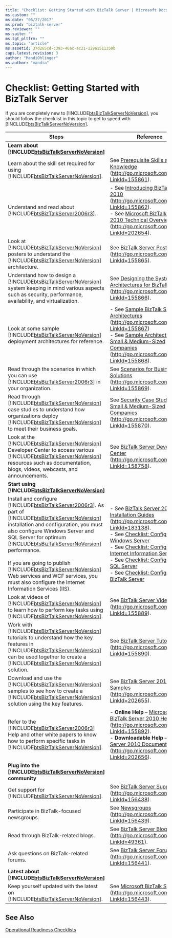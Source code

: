 ```yaml
---
title: "Checklist: Getting Started with BizTalk Server | Microsoft Docs"
ms.custom: ""
ms.date: "06/27/2017"
ms.prod: "biztalk-server"
ms.reviewer: ""
ms.suite: ""
ms.tgt_pltfrm: ""
ms.topic: "article"
ms.assetid: 37d265cd-c393-46ac-ac21-129a1511359b
caps.latest.revision: 3
author: "MandiOhlinger"
ms.author: "mandia"
---
```

# Checklist: Getting Started with BizTalk Server
If you are completely new to [!INCLUDE[btsBizTalkServerNoVersion](../includes/btsbiztalkservernoversion-md.md)], you should follow the checklist in this topic to get to speed with [!INCLUDE[btsBizTalkServerNoVersion](../includes/btsbiztalkservernoversion-md.md)].  
  
|Steps|Reference|  
|-----------|---------------|  
|**Learn about [!INCLUDE[btsBizTalkServerNoVersion](../includes/btsbiztalkservernoversion-md.md)]**||  
|Learn about the skill set required for using [!INCLUDE[btsBizTalkServerNoVersion](../includes/btsbiztalkservernoversion-md.md)].|See [Prerequisite Skills and Knowledge](http://go.microsoft.com/fwlink/?LinkId=155861) (http://go.microsoft.com/fwlink/?LinkId=155861).|  
|Understand and read about [!INCLUDE[btsBizTalkServer2006r3](../includes/btsbiztalkserver2006r3-md.md)].|-   See [Introducing BizTalk Server 2010](http://go.microsoft.com/fwlink/?LinkId=155862) (http://go.microsoft.com/fwlink/?LinkId=155862).<br />-   See [Microsoft BizTalk Server 2010 Technical Overview](http://go.microsoft.com/fwlink/?LinkId=202654) (http://go.microsoft.com/fwlink/?LinkId=202654).|  
|Look at [!INCLUDE[btsBizTalkServerNoVersion](../includes/btsbiztalkservernoversion-md.md)] posters to understand the [!INCLUDE[btsBizTalkServerNoVersion](../includes/btsbiztalkservernoversion-md.md)] architecture.|See [BizTalk Server Posters](http://go.microsoft.com/fwlink/?LinkId=155865) (http://go.microsoft.com/fwlink/?LinkId=155865).|  
|Understand how to design a [!INCLUDE[btsBizTalkServerNoVersion](../includes/btsbiztalkservernoversion-md.md)] system keeping in mind various aspects such as security, performance, availability, and virtualization.|See [Designing the System Architectures for BizTalk Server](http://go.microsoft.com/fwlink/?LinkId=155866) (http://go.microsoft.com/fwlink/?LinkId=155866).|  
|Look at some sample [!INCLUDE[btsBizTalkServerNoVersion](../includes/btsbiztalkservernoversion-md.md)] deployment architectures for reference.|-   See [Sample BizTalk Server Architectures](http://go.microsoft.com/fwlink/?LinkId=155867) (http://go.microsoft.com/fwlink/?LinkId=155867)<br />-   See [Sample Architectures for Small & Medium-Sized Companies](http://go.microsoft.com/fwlink/?LinkId=155868) (http://go.microsoft.com/fwlink/?LinkId=155868).|  
|Read through the scenarios in which you can use [!INCLUDE[btsBizTalkServer2006r3](../includes/btsbiztalkserver2006r3-md.md)] in your organization.|See [Scenarios for Business Solutions](http://go.microsoft.com/fwlink/?LinkId=155869) (http://go.microsoft.com/fwlink/?LinkId=155869).|  
|Read through [!INCLUDE[btsBizTalkServerNoVersion](../includes/btsbiztalkservernoversion-md.md)] case studies to understand how organizations deploy [!INCLUDE[btsBizTalkServerNoVersion](../includes/btsbiztalkservernoversion-md.md)] to meet their business goals.|See [Security Case Studies for Small & Medium-Sized Companies](http://go.microsoft.com/fwlink/?LinkId=155870) (http://go.microsoft.com/fwlink/?LinkId=155870).|  
|Look at the [!INCLUDE[btsBizTalkServerNoVersion](../includes/btsbiztalkservernoversion-md.md)] Developer Center to access various [!INCLUDE[btsBizTalkServerNoVersion](../includes/btsbiztalkservernoversion-md.md)] resources such as documentation, blogs, videos, webcasts, and announcements.|See [BizTalk Server Developer Center](http://go.microsoft.com/fwlink/?LinkId=158758) (http://go.microsoft.com/fwlink/?LinkId=158758).|  
|**Start using [!INCLUDE[btsBizTalkServerNoVersion](../includes/btsbiztalkservernoversion-md.md)]**||  
|Install and configure [!INCLUDE[btsBizTalkServer2006r3](../includes/btsbiztalkserver2006r3-md.md)]. As part of [!INCLUDE[btsBizTalkServerNoVersion](../includes/btsbiztalkservernoversion-md.md)] installation and configuration, you must also configure Windows Server and SQL Server for optimum [!INCLUDE[btsBizTalkServerNoVersion](../includes/btsbiztalkservernoversion-md.md)] performance.<br /><br /> If you are going to publish [!INCLUDE[btsBizTalkServerNoVersion](../includes/btsbiztalkservernoversion-md.md)] Web services and WCF services, you must also configure the Internet Information Services (IIS).|-   See [BizTalk Server 2010 Installation Guides](http://go.microsoft.com/fwlink/?LinkId=183138) (http://go.microsoft.com/fwlink/?LinkId=183138).<br />-   See [Checklist: Configuring Windows Server](~/technical-guides/checklist-configuring-windows-server.md)<br />-   See [Checklist: Configuring Internet Information Services](~/technical-guides/checklist-configuring-internet-information-services.md)<br />-   See [Checklist: Configuring SQL Server](~/technical-guides/checklist-configuring-sql-server.md)<br />-   See [Checklist: Configuring BizTalk Server](~/technical-guides/checklist-configuring-biztalk-server.md)|  
|Look at videos of [!INCLUDE[btsBizTalkServerNoVersion](../includes/btsbiztalkservernoversion-md.md)] to learn how to perform key tasks using [!INCLUDE[btsBizTalkServerNoVersion](../includes/btsbiztalkservernoversion-md.md)].|See [BizTalk Server Videos](http://go.microsoft.com/fwlink/?LinkId=155889) (http://go.microsoft.com/fwlink/?LinkId=155889).|  
|Work with [!INCLUDE[btsBizTalkServerNoVersion](../includes/btsbiztalkservernoversion-md.md)] tutorials to understand how the key features in [!INCLUDE[btsBizTalkServerNoVersion](../includes/btsbiztalkservernoversion-md.md)] can be used together to create a [!INCLUDE[btsBizTalkServerNoVersion](../includes/btsbiztalkservernoversion-md.md)] solution.|See [BizTalk Server Tutorials](http://go.microsoft.com/fwlink/?LinkId=155890) (http://go.microsoft.com/fwlink/?LinkId=155890).|  
|Download and use the [!INCLUDE[btsBizTalkServerNoVersion](../includes/btsbiztalkservernoversion-md.md)] samples to see how to create a [!INCLUDE[btsBizTalkServerNoVersion](../includes/btsbiztalkservernoversion-md.md)] solution using the key features.|See [BizTalk Server 2010 SDK Samples](http://go.microsoft.com/fwlink/?LinkId=202655) (http://go.microsoft.com/fwlink/?LinkId=202655).|  
|Refer to the [!INCLUDE[btsBizTalkServer2006r3](../includes/btsbiztalkserver2006r3-md.md)] Help and other white papers to know how to perform specific tasks in [!INCLUDE[btsBizTalkServerNoVersion](../includes/btsbiztalkservernoversion-md.md)].|-   **Online Help** – [Microsoft BizTalk Server 2010 Help](http://go.microsoft.com/fwlink/?LinkId=155892) (http://go.microsoft.com/fwlink/?LinkId=155892).<br />-   **Downloadable Help** – [BizTalk Server 2010 Documentation](http://go.microsoft.com/fwlink/?LinkId=202656) (http://go.microsoft.com/fwlink/?LinkId=202656).|  
|**Plug into the [!INCLUDE[btsBizTalkServerNoVersion](../includes/btsbiztalkservernoversion-md.md)] community**||  
|Get support for [!INCLUDE[btsBizTalkServerNoVersion](../includes/btsbiztalkservernoversion-md.md)].|See [BizTalk Server Support](http://go.microsoft.com/fwlink/?LinkId=156438) (http://go.microsoft.com/fwlink/?LinkId=156438).|  
|Participate in BizTalk-focused newsgroups.|See [Newsgroups](http://go.microsoft.com/fwlink/?LinkId=156439) (http://go.microsoft.com/fwlink/?LinkId=156439).|  
|Read through BizTalk-related blogs.|See [BizTalk Server Blogs](http://go.microsoft.com/fwlink/?LinkId=49361) (http://go.microsoft.com/fwlink/?LinkId=49361).|  
|Ask questions on BizTalk-related forums.|See [BizTalk Server Forums](http://go.microsoft.com/fwlink/?LinkId=156441) (http://go.microsoft.com/fwlink/?LinkId=156441).|  
|**Latest about [!INCLUDE[btsBizTalkServerNoVersion](../includes/btsbiztalkservernoversion-md.md)]**||  
|Keep yourself updated with the latest on [!INCLUDE[btsBizTalkServerNoVersion](../includes/btsbiztalkservernoversion-md.md)].|See [Microsoft BizTalk Server](http://go.microsoft.com/fwlink/?LinkId=156443) (http://go.microsoft.com/fwlink/?LinkId=156443).|  
  
## See Also  
 [Operational Readiness Checklists](~/technical-guides/operational-readiness-checklists.md)